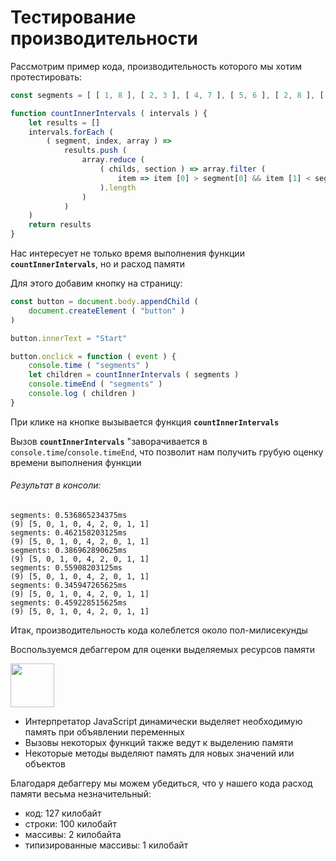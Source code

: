 # Тестирование производительности

Рассмотрим пример кода, производительность которого мы хотим протестировать:

```javascript
const segments = [ [ 1, 8 ], [ 2, 3 ], [ 4, 7 ], [ 5, 6 ], [ 2, 8 ], [ 3, 7 ], [ 4, 6 ], [ 1, 5 ], [ 1, 6 ] ]

function countInnerIntervals ( intervals ) {
    let results = []
    intervals.forEach (
        ( segment, index, array ) =>
            results.push (
                array.reduce (
                    ( childs, section ) => array.filter (
                        item => item [0] > segment[0] && item [1] < segment[1] 
                    ).length
                )
            )
    )
    return results
}
```

Нас интересует не только время выполнения функции **`countInnerIntervals`**, но и расход памяти

Для этого добавим кнопку на страницу:

```javascript
const button = document.body.appendChild (
    document.createElement ( "button" )
)

button.innerText = "Start"

button.onclick = function ( event ) {
    console.time ( "segments" )
    let children = countInnerIntervals ( segments )
    console.timeEnd ( "segments" )
    console.log ( children )
}
```

При клике на кнопке вызывается функция **`countInnerIntervals`**

Вызов **`countInnerIntervals`** "заворачивается в `console.time`/`console.timeEnd`, что позволит нам получить грубую оценку времени выполнения функции

###### Результат в консоли:

```console
segments: 0.536865234375ms
(9) [5, 0, 1, 0, 4, 2, 0, 1, 1]
segments: 0.462158203125ms
(9) [5, 0, 1, 0, 4, 2, 0, 1, 1]
segments: 0.386962890625ms
(9) [5, 0, 1, 0, 4, 2, 0, 1, 1]
segments: 0.55908203125ms
(9) [5, 0, 1, 0, 4, 2, 0, 1, 1]
segments: 0.345947265625ms
(9) [5, 0, 1, 0, 4, 2, 0, 1, 1]
segments: 0.459228515625ms
(9) [5, 0, 1, 0, 4, 2, 0, 1, 1]
```

Итак, производительность кода колеблется около пол-милисекунды

Воспользуемся дебаггером для оценки выделяемых ресурсов памяти

[<img src="http://www.iconarchive.com/download/i58934/wwalczyszyn/android-style-honeycomb/YouTube.ico" height="70"/>](https://youtu.be/nDNEiu_xwf0)

* Интерпретатор JavaScript динамически выделяет необходимую память при объявлении переменных
* Вызовы некоторых функций также ведут к выделению памяти
* Некоторые методы выделяют память для новых значений или объектов

Благодаря дебаггеру мы можем убедиться, что у нашего кода расход памяти весьма незначительный:

* код:                    127 килобайт
* строки:                 100 килобайт
* массивы:                  2 килобайта
* типизированные массивы:   1 килобайт